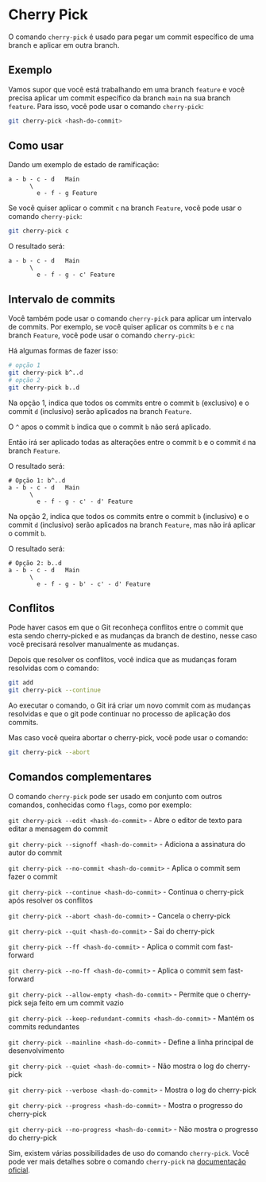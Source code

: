 # Cherry Pick

O comando `cherry-pick` é usado para pegar um commit específico de uma branch e aplicar em outra branch.

## Exemplo

Vamos supor que você está trabalhando em uma branch `feature` e você precisa aplicar um commit específico da branch `main` na sua branch `feature`. Para isso, você pode usar o comando `cherry-pick`:

```bash
git cherry-pick <hash-do-commit>
```

## Como usar

Dando um exemplo de estado de ramificação:

```
a - b - c - d   Main
      \
        e - f - g Feature
```

Se você quiser aplicar o commit `c` na branch `Feature`, você pode usar o comando `cherry-pick`:

```bash
git cherry-pick c
```

O resultado será:

```
a - b - c - d   Main
      \
        e - f - g - c' Feature
```

## Intervalo de commits

Você também pode usar o comando `cherry-pick` para aplicar um intervalo de commits. Por exemplo, se você quiser aplicar os commits `b` e `c` na branch `Feature`, você pode usar o comando `cherry-pick`:

Há algumas formas de fazer isso:

```sh
# opção 1	
git cherry-pick b^..d 
# opção 2
git cherry-pick b..d
```

Na opção 1, indica que todos os commits entre o commit `b` (exclusivo) e o commit `d` (inclusivo) serão aplicados na branch `Feature`.

O `^` apos o commit `b` indica que o commit `b` não será aplicado.

Então irá ser aplicado todas as alterações entre o commit `b` e o commit `d` na branch `Feature`.

O resultado será:

```
# Opção 1: b^..d
a - b - c - d   Main
      \
        e - f - g - c' - d' Feature
```

Na opção 2, indica que todos os commits entre o commit `b` (inclusivo) e o commit `d` (inclusivo) serão aplicados na branch `Feature`, mas não irá aplicar o commit `b`.

O resultado será:

```
# Opção 2: b..d
a - b - c - d   Main
      \
        e - f - g - b' - c' - d' Feature
```


## Conflitos

Pode haver casos em que o Git reconheça conflitos entre o commit que esta sendo cherry-picked e as mudanças da branch de destino, nesse caso você precisará resolver manualmente as mudanças.

Depois que resolver os conflitos, você indica que as mudanças foram resolvidas com o comando:

```bash
git add
git cherry-pick --continue
```

Ao executar o comando, o Git irá criar um novo commit com as mudanças resolvidas e que o git pode continuar no processo de aplicação dos commits.

Mas caso você queira abortar o cherry-pick, você pode usar o comando:

```bash
git cherry-pick --abort
```


## Comandos complementares

O comando `cherry-pick` pode ser usado em conjunto com outros comandos, conhecidas como `flags`, como por exemplo:


`git cherry-pick --edit <hash-do-commit>` - Abre o editor de texto para editar a mensagem do commit

`git cherry-pick --signoff <hash-do-commit>` - Adiciona a assinatura do autor do commit

`git cherry-pick --no-commit <hash-do-commit>` - Aplica o commit sem fazer o commit

`git cherry-pick --continue <hash-do-commit>` - Continua o cherry-pick após resolver os conflitos

`git cherry-pick --abort <hash-do-commit>` - Cancela o cherry-pick

`git cherry-pick --quit <hash-do-commit>` - Sai do cherry-pick

`git cherry-pick --ff <hash-do-commit>` - Aplica o commit com fast-forward

`git cherry-pick --no-ff <hash-do-commit>` - Aplica o commit sem fast-forward

`git cherry-pick --allow-empty <hash-do-commit>` - Permite que o cherry-pick seja feito em um commit vazio

`git cherry-pick --keep-redundant-commits <hash-do-commit>` - Mantém os commits redundantes

`git cherry-pick --mainline <hash-do-commit>` - Define a linha principal de desenvolvimento

`git cherry-pick --quiet <hash-do-commit>` - Não mostra o log do cherry-pick

`git cherry-pick --verbose <hash-do-commit>` - Mostra o log do cherry-pick

`git cherry-pick --progress <hash-do-commit>` - Mostra o progresso do cherry-pick

`git cherry-pick --no-progress <hash-do-commit>` - Não mostra o progresso do cherry-pick


Sim, existem várias possibilidades de uso do comando `cherry-pick`. Você pode ver mais detalhes sobre o comando `cherry-pick` na [documentação oficial](https://git-scm.com/docs/git-cherry-pick/pt_BR).

